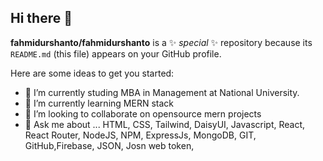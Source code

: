 ## Hi there 👋


**fahmidurshanto/fahmidurshanto** is a ✨ _special_ ✨ repository because its `README.md` (this file) appears on your GitHub profile.

Here are some ideas to get you started:

- 🔭 I’m currently studing MBA in Management at National University. 
- 🌱 I’m currently learning MERN stack
- 👯 I’m looking to collaborate on opensource mern projects
- 💬 Ask me about ... HTML, CSS, Tailwind, DaisyUI, Javascript, React, React Router, NodeJS, NPM, ExpressJs, MongoDB, GIT, GitHub,Firebase, JSON, Josn web token,  

